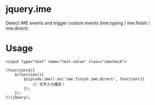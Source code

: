 # jquery.ime
Detect IME events and trigger custom events (ime.typing / ime.finish / ime.direct).

# Usage
    <input type="text" name="text-value" class="imecheck">  
      
    (function($){  
        $(function(){  
            $zipcode.ime().on('ime.finish ime.direct', function(){  
                // 文字入力確定！  
            });  
        });  
    })(jQuery);  
